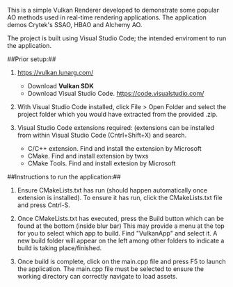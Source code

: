 This is a simple Vulkan Renderer developed to demonstrate some popular AO methods used in real-time rendering applications.
The application demos Crytek's SSAO, HBAO and Alchemy AO.

The project is built using Visual Studio Code; the intended enviroment to run the application.

##Prior setup:##

1) https://vulkan.lunarg.com/
   - Download **Vulkan SDK**
   - Download Visual Studio Code. https://code.visualstudio.com/

2) With Visual Studio Code installed, click File > Open Folder and select the project folder which you would have
extracted from the provided .zip.

3) Visual Studio Code extensions required:
   (extensions can be installed from within Visual Studio Code (Cntrl+Shift+X) and search.
   - C/C++ extension. Find and install the extension by Microsoft
   - CMake. Find and install extension by twxs
   - CMake Tools. Find and install extesion by Microsoft


##Instructions to run the application:##

1) Ensure CMakeLists.txt has run (should happen automatically once extension is installed). 
   To ensure it has run, click the CMakeLists.txt file and press Cntrl-S.

2) Once CMakeLists.txt has executed, press the Build button which can be found at the bottom (inside blur bar)
   This may provide a menu at the top for you to select which app to build. Find "VulkanApp" and select it.
   A new build folder will appear on the left among other folders to indicate a build is taking place/finished.

3) Once build is complete, click on the main.cpp file and press F5  to launch the application.
   The main.cpp file must be selected to ensure the working directory can correctly navigate to load assets.
